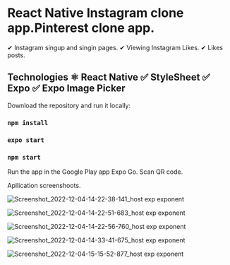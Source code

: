# React Native Instagram clone app.Pinterest clone  app. 
✔ Instagram singup and singin pages.
✔ Viewing Instagram Likes.
✔ Likes posts.


## Technologies ⚛ React Native ✅ StyleSheet ✅ Expo ✅ Expo Image Picker

Download the repository and run it locally:

### `npm install`

### `expo start`
### `npm start`

Run the app in the Google Play app Expo Go. Scan QR code.<br />


Apllication screenshoots.

![Screenshot_2022-12-04-14-22-38-141_host exp exponent](https://user-images.githubusercontent.com/92208474/205565875-a4fd0097-95eb-4d3b-96d3-f4951c4b2405.jpg)

![Screenshot_2022-12-04-14-22-51-683_host exp exponent](https://user-images.githubusercontent.com/92208474/205565896-5ad91f49-1649-4750-a4db-5d6d375b85e8.jpg)

![Screenshot_2022-12-04-14-22-56-760_host exp exponent](https://user-images.githubusercontent.com/92208474/205565912-8aacf5ef-a0d9-4902-b5f9-dbed20be5a31.jpg)

![Screenshot_2022-12-04-14-33-41-675_host exp exponent](https://user-images.githubusercontent.com/92208474/205565922-3ee13dc7-eb6b-4310-9a15-f608bbf7dc23.jpg)


![Screenshot_2022-12-04-15-15-52-877_host exp exponent](https://user-images.githubusercontent.com/92208474/205565963-e7c1c66e-8256-448c-83ee-6b9fe603861e.jpg)
